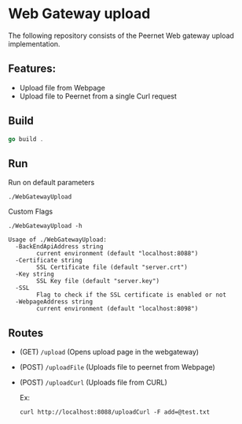 # Web Gateway upload 
The following repository consists of the Peernet Web gateway upload implementation.

## Features: 
- Upload file from Webpage
- Upload file to Peernet from a single Curl request 

## Build
```go
go build . 
```

## Run 
Run on default parameters 
```
./WebGatewayUpload
```
Custom Flags 
```
./WebGatewayUpload -h 

Usage of ./WebGatewayUpload:
  -BackEndApiAddress string
    	current environment (default "localhost:8088")
  -Certificate string
    	SSL Certificate file (default "server.crt")
  -Key string
    	SSL Key file (default "server.key")
  -SSL
    	Flag to check if the SSL certificate is enabled or not
  -WebpageAddress string
    	current environment (default "localhost:8098")
```

## Routes 
- (GET) `/upload` (Opens upload page in the webgateway)
- (POST) `/uploadFile` (Uploads file to peernet from Webpage)
- (POST) `/uploadCurl` (Uploads file from CURL)

   Ex:
   ```
   curl http://localhost:8088/uploadCurl -F add=@test.txt
   ```


